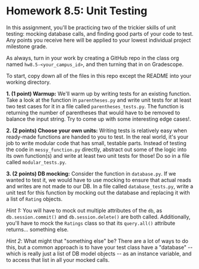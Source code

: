 # Homework 8.5: Unit Testing
In this assignment, you'll be practicing two of the trickier skills of unit testing: mocking database calls, and finding good parts of your code to test. Any points you receive here will be applied to your lowest individual project milestone grade.

As always, turn in your work by creating a GitHub repo in the class org named `hw8.5-<your_campus_id>`, and then turning that in on Gradescope.

To start, copy down all of the files in this repo except the README into your working directory.


**1. (1 point) Warmup:** We'll warm up by writing tests for an existing function. Take a look at the function in `parentheses.py` and write unit tests for at least two test cases for it in a file called `parentheses_tests.py`. The function is returning the number of parentheses that would have to be removed to balance the input string. Try to come up with some interesting edge cases!. 

**2. (2 points) Choose your own units:** Writing tests is relatively easy when ready-made functions are handed to you to test. In the real world, it's your job to write modular code that has small, testable parts. Instead of testing the code in `messy_function.py` directly, abstract out some of the logic into its own function(s) and write at least two unit tests for those! Do so in a file called `modular_tests.py`.

**3. (2 points) DB mocking:** Consider the function in `database.py`. If we wanted to test it, we would have to use mocking to ensure that actual reads and writes are not made to our DB. In a file called `database_tests.py`, write a unit test for this function by mocking out the database and replacing it with a list of `Rating` objects.

*Hint 1:* You will have to mock out multiple attributes of the `db`, as `db.session.commit()` and `db.session.delete()` are both called. Additionally, you'll have to mock the `Ratings` class so that its `query.all()` attribute returns... something else.

*Hint 2*: What might that "something else" be? There are a lot of ways to do this, but a common approach is to have your test class have a "database" -- which is really just a list of DB model objects -- as an instance variable, and to access that list in all your mocked calls.